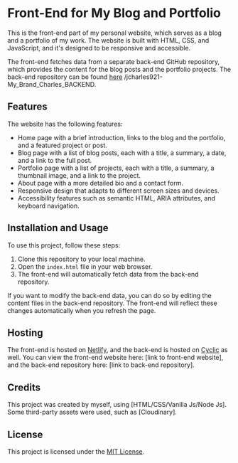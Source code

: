 # Front-End for My Blog and Portfolio

This is the front-end part of my personal website, which serves as a blog and a portfolio of my work. The website is built with HTML, CSS, and JavaScript, and it's designed to be responsive and accessible.

The front-end fetches data from a separate back-end GitHub repository, which provides the content for the blog posts and the portfolio projects. The back-end repository can be found [here](https://github.com/jcharles921) /jcharles921-My_Brand_Charles_BACKEND.

## Features

The website has the following features:

- Home page with a brief introduction, links to the blog and the portfolio, and a featured project or post.
- Blog page with a list of blog posts, each with a title, a summary, a date, and a link to the full post.
- Portfolio page with a list of projects, each with a title, a summary, a thumbnail image, and a link to the project.
- About page with a more detailed bio and a contact form.
- Responsive design that adapts to different screen sizes and devices.
- Accessibility features such as semantic HTML, ARIA attributes, and keyboard navigation.

## Installation and Usage

To use this project, follow these steps:

1. Clone this repository to your local machine.
2. Open the `index.html` file in your web browser.
3. The front-end will automatically fetch data from the back-end repository.

If you want to modify the back-end data, you can do so by editing the content files in the back-end repository. The front-end will reflect these changes automatically when you refresh the page.

## Hosting

The front-end is hosted on [Netlify](https://creative-biscochitos-6a03e6.netlify.app/), and the back-end is hosted on [Cyclic](https://tame-puce-chipmunk-hose.cyclic.app) as well. You can view the front-end website here: [link to front-end website], and the back-end repository here: [link to back-end repository].

## Credits

This project was created by myself, using [HTML/CSS/Vanilla Js/Node Js]. Some third-party assets were used, such as [Cloudinary].

## License

This project is licensed under the [MIT License](https://opensource.org/licenses/MIT).
